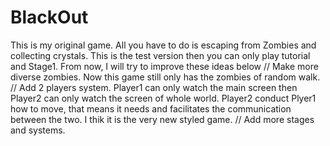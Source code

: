 # BlackOut
This is my original game. All you have to do is escaping from Zombies and collecting crystals. This is the test version then you can only play tutorial and Stage1. From now, I will try to improve these ideas below  // Make more diverse zombies. Now this game still only has the zombies of random walk. // Add 2 players system. Player1 can only watch the main screen then Player2 can only watch the screen of whole world. Player2 conduct Plyer1 how to move, that means it needs and facilitates the communication between the two. I thik it is the very new styled game. // Add more stages and systems.
